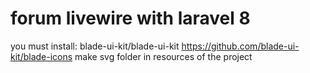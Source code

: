 
# forum livewire with laravel 8
you must install:
 blade-ui-kit/blade-ui-kit 
 https://github.com/blade-ui-kit/blade-icons
 make svg folder in resources of the project
